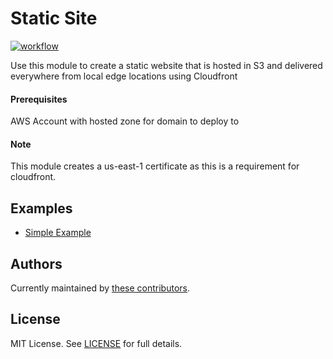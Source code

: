# Static Site

[![workflow](https://github.com/telia-oss/terraform-aws-static-site/workflows/workflow/badge.svg)](https://github.com/telia-oss/terraform-aws-static-site/actions)

Use this module to create a static website that is hosted in S3 and delivered everywhere from local edge locations using Cloudfront
#### Prerequisites
AWS Account with hosted zone for domain to deploy to

#### Note
This module creates a us-east-1 certificate as this is a requirement for cloudfront.

## Examples

* [Simple Example](examples/default/main.tf)

## Authors

Currently maintained by [these contributors](../../graphs/contributors).

## License

MIT License. See [LICENSE](LICENSE) for full details.


